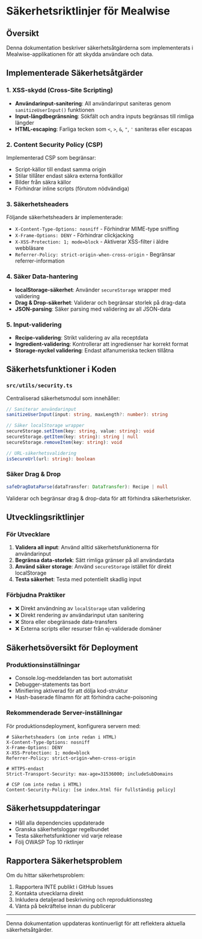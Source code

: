 # Säkerhetsriktlinjer för Mealwise

## Översikt

Denna dokumentation beskriver säkerhetsåtgärderna som implementerats i Mealwise-applikationen för att skydda användare och data.

## Implementerade Säkerhetsåtgärder

### 1. XSS-skydd (Cross-Site Scripting)

- **Användarinput-sanitering**: All användarinput saniteras genom `sanitizeUserInput()` funktionen
- **Input-längdbegränsning**: Sökfält och andra inputs begränsas till rimliga längder
- **HTML-escaping**: Farliga tecken som `<`, `>`, `&`, `"`, `'` saniteras eller escapas

### 2. Content Security Policy (CSP)

Implementerad CSP som begränsar:
- Script-källor till endast samma origin
- Stilar tillåter endast säkra externa fontkällor
- Bilder från säkra källor
- Förhindrar inline scripts (förutom nödvändiga)

### 3. Säkerhetsheaders

Följande säkerhetsheaders är implementerade:
- `X-Content-Type-Options: nosniff` - Förhindrar MIME-type sniffing
- `X-Frame-Options: DENY` - Förhindrar clickjacking
- `X-XSS-Protection: 1; mode=block` - Aktiverar XSS-filter i äldre webbläsare
- `Referrer-Policy: strict-origin-when-cross-origin` - Begränsar referrer-information

### 4. Säker Data-hantering

- **localStorage-säkerhet**: Använder `secureStorage` wrapper med validering
- **Drag & Drop-säkerhet**: Validerar och begränsar storlek på drag-data
- **JSON-parsing**: Säker parsing med validering av all JSON-data

### 5. Input-validering

- **Recipe-validering**: Strikt validering av alla receptdata
- **Ingredient-validering**: Kontrollerar att ingredienser har korrekt format
- **Storage-nyckel validering**: Endast alfanumeriska tecken tillåtna

## Säkerhetsfunktioner i Koden

### `src/utils/security.ts`

Centraliserad säkerhetsmodul som innehåller:

```typescript
// Saniterar användarinput
sanitizeUserInput(input: string, maxLength?: number): string

// Säker localStorage wrapper
secureStorage.setItem(key: string, value: string): void
secureStorage.getItem(key: string): string | null
secureStorage.removeItem(key: string): void

// URL-säkerhetsvalidering
isSecureUrl(url: string): boolean
```

### Säker Drag & Drop

```typescript
safeDragDataParse(dataTransfer: DataTransfer): Recipe | null
```

Validerar och begränsar drag & drop-data för att förhindra säkerhetsrisker.

## Utvecklingsriktlinjer

### För Utvecklare

1. **Validera all input**: Använd alltid säkerhetsfunktionerna för användarinput
2. **Begränsa data-storlek**: Sätt rimliga gränser på all användardata
3. **Använd säker storage**: Använd `secureStorage` istället för direkt localStorage
4. **Testa säkerhet**: Testa med potentiellt skadlig input

### Förbjudna Praktiker

- ❌ Direkt användning av `localStorage` utan validering
- ❌ Direkt rendering av användarinput utan sanitering
- ❌ Stora eller obegränsade data-transfers
- ❌ Externa scripts eller resurser från ej-validerade domäner

## Säkerhetsöversikt för Deployment

### Produktionsinställningar

- Console.log-meddelanden tas bort automatiskt
- Debugger-statements tas bort
- Minifiering aktiverad för att dölja kod-struktur
- Hash-baserade filnamn för att förhindra cache-poisoning

### Rekommenderade Server-inställningar

För produktionsdeployment, konfigurera servern med:

```
# Säkerhetsheaders (om inte redan i HTML)
X-Content-Type-Options: nosniff
X-Frame-Options: DENY
X-XSS-Protection: 1; mode=block
Referrer-Policy: strict-origin-when-cross-origin

# HTTPS-endast
Strict-Transport-Security: max-age=31536000; includeSubDomains

# CSP (om inte redan i HTML)
Content-Security-Policy: [se index.html för fullständig policy]
```

## Säkerhetsuppdateringar

- Håll alla dependencies uppdaterade
- Granska säkerhetsloggar regelbundet
- Testa säkerhetsfunktioner vid varje release
- Följ OWASP Top 10 riktlinjer

## Rapportera Säkerhetsproblem

Om du hittar säkerhetsproblem:
1. Rapportera INTE publikt i GitHub Issues
2. Kontakta utvecklarna direkt
3. Inkludera detaljerad beskrivning och reproduktionssteg
4. Vänta på bekräftelse innan du publicerar

---

Denna dokumentation uppdateras kontinuerligt för att reflektera aktuella säkerhetsåtgärder.